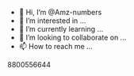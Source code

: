- 👋 Hi, I’m @Amz-numbers
- 👀 I’m interested in ...
- 🌱 I’m currently learning ...
- 💞️ I’m looking to collaborate on ...
- 📫 How to reach me ...

<!---
Amz-numbers/Amz-numbers is a ✨ special ✨ repository because its `README.md` (this file) appears on your GitHub profile.
You can click the Preview link to take a look at your changes.
--->
8800556644
